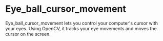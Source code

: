 # Eye_ball_cursor_movement
Eye_ball_cursor_movement lets you control your computer's cursor with your eyes. Using OpenCV, it tracks your eye movements and moves the cursor on the screen.
